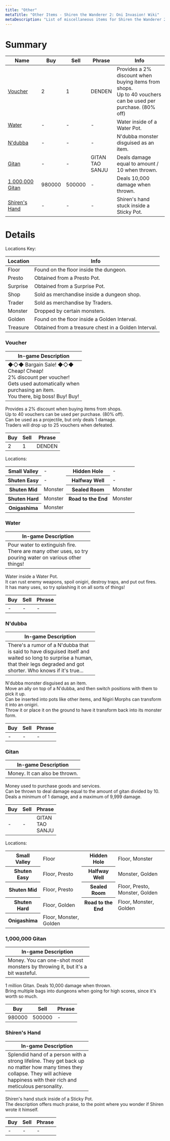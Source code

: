 ```yaml
---
title: "Other"
metaTitle: "Other Items - Shiren the Wanderer 2: Oni Invasion! Wiki"
metaDescription: "List of miscellaneous items for Shiren the Wanderer 2: Oni Invasion!"
---
```


# Summary
|Name|Buy|Sell|Phrase|Info|
|-|-|-|-|-|
|[Voucher](#voucher)|2|1|DENDEN|Provides a 2% discount when buying items from shops.<br/>Up to 40 vouchers can be used per purchase. (80% off)|
|[Water](#water)|-|-|-|Water inside of a Water Pot.|
|[N'dubba](#n'dubba)|-|-|-|N'dubba monster disguised as an item.|
|[Gitan](#gitan)|-|-|GITAN<br/>TAO<br/>SANJU|Deals damage equal to amount / 10 when thrown.|
|[1,000,000 Gitan](#1,000,000-gitan)|980000|500000|-|Deals 10,000 damage when thrown.|
|[Shiren's Hand](#shiren's-hand)|-|-|-|Shiren's hand stuck inside a Sticky Pot.|

# Details

Locations Key:

|Location|Info|
|-|-|
|Floor|Found on the floor inside the dungeon.|
|Presto|Obtained from a Presto Pot.|
|Surprise|Obtained from a Surprise Pot.|
|Shop|Sold as merchandise inside a dungeon shop.|
|Trader|Sold as merchandise by Traders.|
|Monster|Dropped by certain monsters.|
|Golden|Found on the floor inside a Golden Interval.|
|Treasure|Obtained from a treasure chest in a Golden Interval.|

### Voucher

|In-game Description|
|-|
|◆◇◆ Bargain Sale! ◆◇◆<br/>Cheap! Cheap!<br/>2% discount per voucher!<br/>Gets used automatically when<br/>purchasing an item.<br/>You there, big boss! Buy! Buy!|

Provides a 2% discount when buying items from shops.<br/>
Up to 40 vouchers can be used per purchase. (80% off).<br/>
Can be used as a projectile, but only deals 1 damage.<br/>
Traders will drop up to 25 vouchers when defeated.

|Buy|Sell|Phrase|
|-|-|-|
|2|1|DENDEN|

Locations:

<table>
  <tr>
    <th>Small Valley</th>
    <td>-</td>
    <th>Hidden Hole</th>
    <td>-</td>
  </tr>
  <tr>
    <th>Shuten Easy</th>
    <td>-</td>
    <th>Halfway Well</th>
    <td>-</td>
  </tr>
  <tr>
    <th>Shuten Mid</th>
    <td>Monster</td>
    <th>Sealed Room</th>
    <td>Monster</td>
  </tr>
  <tr>
    <th>Shuten Hard</th>
    <td>Monster</td>
    <th>Road to the End</th>
    <td>Monster</td>
  </tr>
  <tr>
    <th>Onigashima</th>
    <td>Monster</td>
  </tr>
</table>

### Water

|In-game Description|
|-|
|Pour water to extinguish fire.<br/>There are many other uses, so try<br/>pouring water on various other<br/>things!|

Water inside a Water Pot.<br/>
It can rust enemy weapons, spoil onigiri, destroy traps, and put out fires.<br/>
It has many uses, so try splashing it on all sorts of things!

|Buy|Sell|Phrase|
|-|-|-|
|-|-|-|

### N'dubba

|In-game Description|
|-|
|There's a rumor of a N'dubba that<br/>is said to have disguised itself and<br/>waited so long to surprise a human,<br/>that their legs degraded and got<br/>shorter. Who knows if it's true...|

N'dubba monster disguised as an item.<br/>
Move an ally on top of a N'dubba, and then switch positions with them to pick it up.<br/>
Can be inserted into pots like other items, and Nigiri Morphs can transform it into an onigiri.<br/>
Throw it or place it on the ground to have it transform back into its monster form.

|Buy|Sell|Phrase|
|-|-|-|
|-|-|-|

### Gitan

|In-game Description|
|-|
|Money. It can also be thrown.|

Money used to purchase goods and services.<br/>
Can be thrown to deal damage equal to the amount of gitan divided by 10.<br/>
Deals a minimum of 1 damage, and a maximum of 9,999 damage.

|Buy|Sell|Phrase|
|-|-|-|
|-|-|GITAN<br/>TAO<br/>SANJU|

Locations:

<table>
  <tr>
    <th>Small Valley</th>
    <td>Floor</td>
    <th>Hidden Hole</th>
    <td>Floor, Monster</td>
  </tr>
  <tr>
    <th>Shuten Easy</th>
    <td>Floor, Presto</td>
    <th>Halfway Well</th>
    <td>Monster, Golden</td>
  </tr>
  <tr>
    <th>Shuten Mid</th>
    <td>Floor, Presto</td>
    <th>Sealed Room</th>
    <td>Floor, Presto, Monster, Golden</td>
  </tr>
  <tr>
    <th>Shuten Hard</th>
    <td>Floor, Golden</td>
    <th>Road to the End</th>
    <td>Floor, Monster, Golden</td>
  </tr>
  <tr>
    <th>Onigashima</th>
    <td>Floor, Monster, Golden</td>
  </tr>
</table>

### 1,000,000 Gitan

|In-game Description|
|-|
|Money. You can one-shot most<br/>monsters by throwing it, but it's a<br/>bit wasteful.|

1 million Gitan. Deals 10,000 damage when thrown.<br/>
Bring multiple bags into dungeons when going for high scores, since it's worth so much.

|Buy|Sell|Phrase|
|-|-|-|
|980000|500000|-|

### Shiren's Hand

|In-game Description|
|-|
|Splendid hand of a person with a<br/>strong lifeline. They get back up<br/>no matter how many times they<br/>collapse. They will achieve<br/>happiness with their rich and<br/>meticulous personality.|

Shiren's hand stuck inside of a Sticky Pot.<br/>
The description offers much praise, to the point where you wonder if Shiren wrote it himself.

|Buy|Sell|Phrase|
|-|-|-|
|-|-|-|
